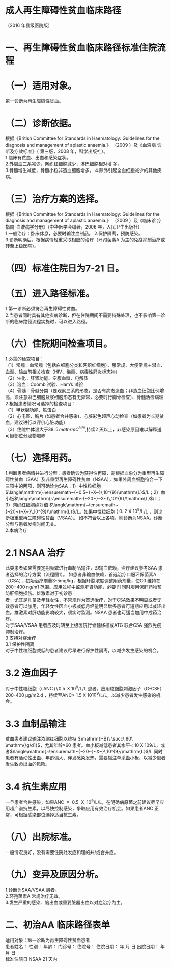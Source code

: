 # 成人再生障碍性贫血临床路径  
（2016 年县级医院版）  
# 一、再生障碍性贫血临床路径标准住院流程  
# （一）适用对象。  
第一诊断为再生障碍性贫血。  
# （二）诊断依据。  
根据《British Committee for Standards in  Haematology: Guidelines for the diagnosis and  management of aplastic anaemia.》 （2009 ）及《血液病 诊断及疗效标准》（ 第三版，2008 年，科学出版社）。  
1.临床有贫血、出血和感染症状。  
2.外周血三系减少，网织红细胞减少，淋巴细胞相对增 多。  
3.骨髓增生减低，骨髓小粒非造血细胞增多。 4.除外引起全血细胞减少的其他疾病。  
# （三）治疗方案的选择。  
根据《British Committee for Standards in  Haematology: Guidelines for the diagnosis and  management of aplastic anaemia.》 （2009 ）及《临床诊 疗指南-血液病学分册》（中华医学会编著，2006 年，人民卫生出版社）  
1.一般治疗：卧床休息，必要时输注血制品。 2.保护隔离，预防感染。  
3.诊断明确后，根据病情轻重采取相应的治疗（环孢菌素A 为主的免疫抑制治疗或转至上级医院）。  
# （四）标准住院日为7-21 日。  
# （五）进入路径标准。  
1.第一诊断必须符合再生障碍性贫血。  
2.当患者同时具有其他疾病诊断，但在住院期间不需要特殊处理，也不影响第一诊断的临床路径流程实施时，可以进入路径。  
# （六）住院期间检查项目。  
1.必需的检查项目：  
（1）常规：血常规（包括白细胞分类和网织红细胞）、尿常规、大便常规＋潜血、血型、输血前相关检查（HIV、梅毒、病毒性肝炎标志物）  
（2）生化：肝肾功能、空腹血糖、电解质  
（3）溶血：Coomb 试验、Ham’s 试验  
（4）骨髓：骨髓分类（要观察三系的形态，是否有病态造血；非造血细胞比例增高，须注意淋巴细胞及浆细胞形态有无异常，必要时行胸骨检查）、骨髓活检病理  
2.根据患者情况可选择的检查项目：  
（1）甲状腺功能、铁蛋白  
（2）心电图、胸片 (如患者合并感染)、心脏彩色超声心动检查（如患者为长期贫血，建议进行以评价心脏功能）  
（3）住院中体温大于$38.\,5\,mathrm{C}^{circ}$,持续2 天以上，非感染原因难以解释送可疑部位分泌物培养  
# （七）选择用药。  
1.判断患者病情并进行分型：患者确诊为获得性再障，需根据血象分为重型再生障碍性贫血（SAA）及非重型再生障碍性贫血（NSAA），如果外周血细胞符合一下三项中的两项，则可确诊为SAA：1）中性粒细胞 $\langle\mathrm{~\ensuremath~{~0.5~}~X~}\,10^{9}/\mathrm{L}$/L；2）血小板$\langle\mathrm{~\ensuremath~{~20~}~X~}\,10^{9}/\mathrm{L}$/L；3）网织红细胞绝对值 $\langle\mathrm{~\ensuremath~{~20~}~X~}\,10^{9}/\mathrm{L}$/L。如果中性粒细胞 $\langle\ 0.\ 2\ \mathrm{X}\ 10^{9}/\mathrm{L}$/L ，则诊断极重型再生障碍性贫血（VSAA）。 如不符合以上各项，则诊断为NSAA。诊断分型与患者发病时间无关。  
2.本病治疗  
#     2.1 NSAA 治疗  
此类患者如果需要定期频繁进行血制品输注，即输血依赖，治疗建议参考SAA 患者选择的治疗方案（流程图1）。 如患者非输血依赖，首选治疗口服环保菌素A（CSA），初始治疗剂量3-5mg/kg，根据环胞浓度调整用药剂量，使C0 维持在 $200{\mathrm{-}}400\ {\mathrm{ng/m}}1$  范围。应用过程中监测肝肾功能，必要 时同时服用保肝药物预防肝细胞损伤。雄激素对于初诊患  
者，尤其是儿童及年轻女性，不常规作为首选治疗，对于CSA效果不明显或者无效患者可以加用，年轻女性因血小板减低月经量明显增多患者可短期应用以减轻出血。雄激素对肝功能影响较大，须实时监测。NSAA 患者也可适当加用中成药治疗。  
对于SAA/VSAA 患者应及时转至上级医院行骨髓移植或ATG 联合CSA 强烈免疫抑制治疗。  
3 支持对症治疗  
3.1 保护性隔离  
对于中性粒细胞减低的患者建议尽早进行保护性隔离，以减少发生感染的机会。  
#     3.2 造血因子  
对于中性粒细胞（$(\,\mathrm{ANC}\,)\,\setminus\,0.5\,\mathrm{~X~}10^{9}/\mathrm{L}$/L 患者，应用粒细胞刺激因子（G-CSF）200-400 μg/m2.d ，持续至ANC> 1.5 X 10$10^{9}/\mathrm{L}$/L，以减少患者发生感染的机会。  
#     3.3 血制品输注  
贫血患者建议输注浓缩红细胞以维持 $\mathrm{HB}\ \succ\ 80\ \mathrm{\g/d1}$，尤其年龄${\times60}$ 患者。血小板减低患者其水平< 10 X 109/L，或者$\langle\mathrm{~\ensuremath~{~20~}~X~}\,10^{9}/\mathrm{L}$/L 同时患者有活动性出血、年龄偏大、伴发感染发热，需要输注单采血小板，以减少患者发生致命出血的风险。  
#     3.4 抗生素应用  
一旦患者合并感染，如果$\mathrm{ANC}\ \mathrm{\:\times\:\:}0.5\ \mathrm{~X~}\ 10^{9}/\mathrm{L}$/L，在明确病原菌之前建议尽早应用超广谱抗生素，以尽快控制感染，争取应用有效治疗机会。如果患者ANC 正常，可根据感染部位选择适当抗生素。  
# （八）出院标准。  
一般情况良好，没有需要住院处发症和理的并/或合并症。  
# （九）变异及原因分析。  
1.诊断为SAA/VSAA 患者。  
2.环孢菌素A 常规治疗无效。  
3.发生严重的感染、脑出血或重要脏器出血以对症治疗为主。  
# 二、初治AA 临床路径表单  
适用对象：第一诊断为再生障碍性贫血患者  
患者姓名：        性别：    年龄：    门诊号：        住院号：           住院日期：    年 月 日     出院日期：    年 月 日  
标准住院日 NSAA 21   天内  
